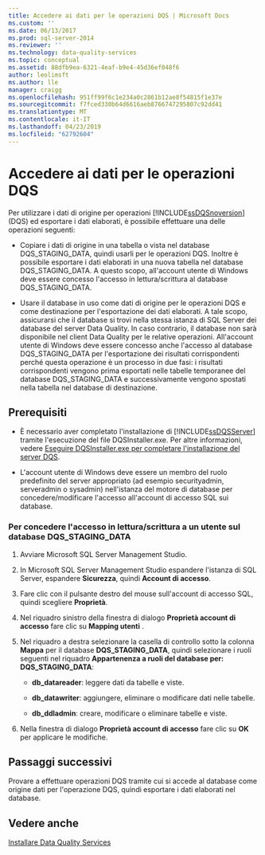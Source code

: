 ```yaml
---
title: Accedere ai dati per le operazioni DQS | Microsoft Docs
ms.custom: ''
ms.date: 06/13/2017
ms.prod: sql-server-2014
ms.reviewer: ''
ms.technology: data-quality-services
ms.topic: conceptual
ms.assetid: 88dfb9ea-6321-4eaf-b9e4-45d36ef048f6
author: leolimsft
ms.author: lle
manager: craigg
ms.openlocfilehash: 951ff99f6c1e234a0c2861b12ae8f54815f1e37e
ms.sourcegitcommit: f7fced330b64d6616aeb8766747295807c92dd41
ms.translationtype: MT
ms.contentlocale: it-IT
ms.lasthandoff: 04/23/2019
ms.locfileid: "62792604"
---
```

# <a name="access-data-for-the-dqs-operations"></a>Accedere ai dati per le operazioni DQS
  Per utilizzare i dati di origine per operazioni [!INCLUDE[ssDQSnoversion](../../includes/ssdqsnoversion-md.md)] (DQS) ed esportare i dati elaborati, è possibile effettuare una delle operazioni seguenti:  
  
-   Copiare i dati di origine in una tabella o vista nel database DQS_STAGING_DATA, quindi usarli per le operazioni DQS. Inoltre è possibile esportare i dati elaborati in una nuova tabella nel database DQS_STAGING_DATA. A questo scopo, all'account utente di Windows deve essere concesso l'accesso in lettura/scrittura al database DQS_STAGING_DATA.  
  
-   Usare il database in uso come dati di origine per le operazioni DQS e come destinazione per l'esportazione dei dati elaborati. A tale scopo, assicurarsi che il database si trovi nella stessa istanza di SQL Server dei database del server Data Quality. In caso contrario, il database non sarà disponibile nel client Data Quality per le relative operazioni. All'account utente di Windows deve essere concesso anche l'accesso al database DQS_STAGING_DATA per l'esportazione dei risultati corrispondenti perché questa operazione è un processo in due fasi: i risultati corrispondenti vengono prima esportati nelle tabelle temporanee del database DQS_STAGING_DATA e successivamente vengono spostati nella tabella nel database di destinazione.  
  
## <a name="prerequisites"></a>Prerequisiti  
  
-   È necessario aver completato l'installazione di [!INCLUDE[ssDQSServer](../../includes/ssdqsserver-md.md)] tramite l'esecuzione del file DQSInstaller.exe. Per altre informazioni, vedere [Eseguire DQSInstaller.exe per completare l'installazione del server DQS](run-dqsinstaller-exe-to-complete-data-quality-server-installation.md).  
  
-   L'account utente di Windows deve essere un membro del ruolo predefinito del server appropriato (ad esempio securityadmin, serveradmin o sysadmin) nell'istanza del motore di database per concedere/modificare l'accesso all'account di accesso SQL sui database.  
  
### <a name="to-grant-readwrite-access-to-a-user-on-the-dqsstagingdata-database"></a>Per concedere l'accesso in lettura/scrittura a un utente sul database DQS_STAGING_DATA  
  
1.  Avviare Microsoft SQL Server Management Studio.  
  
2.  In Microsoft SQL Server Management Studio espandere l'istanza di SQL Server, espandere **Sicurezza**, quindi **Account di accesso**.  
  
3.  Fare clic con il pulsante destro del mouse sull'account di accesso SQL, quindi scegliere **Proprietà**.  
  
4.  Nel riquadro sinistro della finestra di dialogo **Proprietà account di accesso** fare clic su **Mapping utenti** .  
  
5.  Nel riquadro a destra selezionare la casella di controllo sotto la colonna **Mappa** per il database **DQS_STAGING_DATA**, quindi selezionare i ruoli seguenti nel riquadro **Appartenenza a ruoli del database per: DQS_STAGING_DATA**:  
  
    -   **db_datareader**: leggere dati da tabelle e viste.  
  
    -   **db_datawriter**: aggiungere, eliminare o modificare dati nelle tabelle.  
  
    -   **db_ddladmin**: creare, modificare o eliminare tabelle e viste.  
  
6.  Nella finestra di dialogo **Proprietà account di accesso** fare clic su **OK** per applicare le modifiche.  
  
## <a name="next-steps"></a>Passaggi successivi  
 Provare a effettuare operazioni DQS tramite cui si accede al database come origine dati per l'operazione DQS, quindi esportare i dati elaborati nel database.  
  
## <a name="see-also"></a>Vedere anche  
 [Installare Data Quality Services](install-data-quality-services.md)  
  
  
